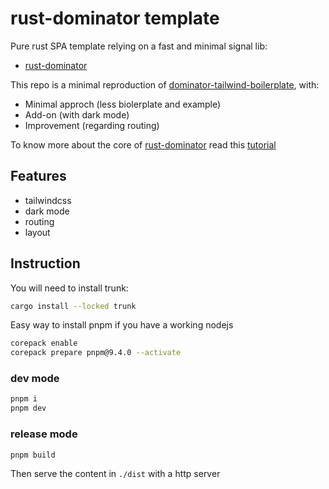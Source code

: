 # rust-dominator template

Pure rust SPA template relying on a fast and minimal signal lib:

* [rust-dominator](https://github.com/Pauan/rust-dominator)

This repo is a minimal reproduction of [dominator-tailwind-boilerplate](https://github.com/dakom/dominator-tailwind-boilerplate), with:

* Minimal approch (less biolerplate and example)
* Add-on (with dark mode)
* Improvement (regarding routing)

To know more about the core of [rust-dominator](https://github.com/Pauan/rust-dominator) read this [tutorial](https://docs.rs/futures-signals/0.3.32/futures_signals/tutorial/index.html)

## Features

* tailwindcss
* dark mode
* routing
* layout

## Instruction

You will need to install trunk:

```sh
cargo install --locked trunk
```

Easy way to install pnpm if you have a working nodejs

```sh
corepack enable
corepack prepare pnpm@9.4.0 --activate
```

### dev mode

```sh
pnpm i
pnpm dev
```

### release mode

```sh
pnpm build
```

Then serve the content in `./dist` with a http server
